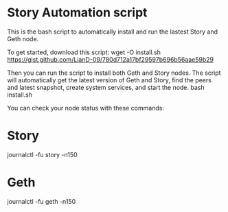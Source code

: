 # Story Automation script

This is the bash script to automatically install and run the lastest Story and Geth node.

To get started, download this script:
wget -O install.sh https://gist.github.com/LianD-09/780d712a17bf29597b696b56aae59b29

Then you can run the script to install both Geth and Story nodes. The script will automatically get the latest version of Geth and Story, find the peers and latest snapshot, create system services, and start the node.
bash install.sh <your-moniker>

You can check your node status with these commands:
# Story
journalctl -fu story -n150

# Geth
journalctl -fu geth -n150
